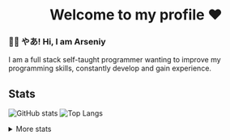 <h1 align="center">Welcome to my profile ❤️</h1>

### 👋🏻 やあ! Hi, I am Arseniy

I am a full stack self-taught programmer wanting to improve my programming skills, constantly develop and gain experience.

## Stats

![GitHub stats](https://github-readme-stats.vercel.app/api?username=ArseniyDuck&show_icons=true&theme=nord)
![Top Langs](https://github-readme-stats.vercel.app/api/top-langs/?username=ArseniyDuck&layout=compact&theme=nord)

<details>
  <summary>More stats</summary>
  
  [![Profile badge](https://www.codewars.com/users/ArseniyDuck/badges/large)](https://www.codewars.com/users/ArseniyDuck)
  <br>
  [![KnlnKS's LeetCode stats](https://leetcode-stats-six.vercel.app/api?username=ArseniyDuck&theme=dark)](https://leetcode.com/ArseniyDuck/)
</details>

